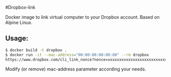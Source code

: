#Dropbox-link

Docker image to link virtual computer to your Dropbox account. Based on Alpine Linux.

## Usage:

```sh
$ docker build -t dropbox .
$ docker run -it --mac-address="00:00:00:00:00:00" --rm dropbox
https://www.dropbox.com/cli_link_nonce?nonce=xxxxxxxxxxxxxxxxxxxxxxxxxxxxxxxx
```
Modify (or remove) mac-address parameter according your needs.
